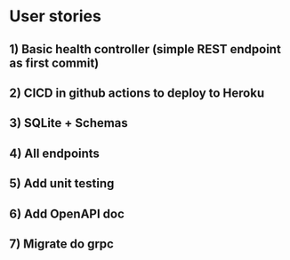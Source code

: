 # User stories

## 1) Basic health controller (simple REST endpoint as first commit)

## 2) CICD in github actions to deploy to Heroku

## 3) SQLite + Schemas

## 4) All endpoints

## 5) Add unit testing

## 6) Add OpenAPI doc

## 7) Migrate do grpc

